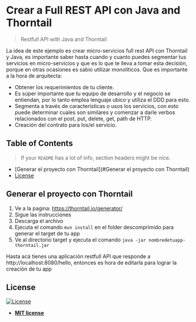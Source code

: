 # Crear a Full REST API con Java and Thorntail

> Restfull API with Java and Thorntail

La idea de este ejemplo es crear micro-servicios full rest API con Thorntail y Java, es importante saber hasta cuando y cuanto puedes segmentar tus servicios en micro-servicios y que es lo que te lleva a tomar esta decisión, porque en otras ocasiones es sabio utilizar monolíticos.
Que es importante a la hora de arquitecta:
- Obtener los requerimientos de tu cliente.
- Es súper importante que tu equipo de desarrollo y el negocio se entiendan, por lo tanto emplea lenguaje ubico y utiliza el DDD para esto.
- Segmenta a través de características o usos los servicios, con esto puede determinar cuales son similares y comenzar a darle verbos relacionados con el post, put, delete, get, path de HTTP.
- Creación del contrato para los/el servicio.

## Table of Contents

> If your `README` has a lot of info, section headers might be nice.

- [Generar el proyecto con Thorntail](#Generar el proyecto con Thorntail)
- [License](#license)

## Generar el proyecto con Thorntail
1.	Ve a la pagina: https://thorntail.io/generator/
2.	Sigue las instrucciones
3.	Descarga el archivo
4.	Ejecuta el comando `mvn install` en el folder descomprimido para generar el target de tu app
5.  Ve al directorio target y ejecuta el comando `java -jar nombredetuapp-thorntail.jar`

Hasta acá tienes una aplicación restfull API que responde a http://localhost:8080/hello, entonces es hora de editarla para lograr la creación de tu app



## License

[![License](http://img.shields.io/:license-mit-blue.svg?style=flat-square)](http://badges.mit-license.org)

- **[MIT license](http://opensource.org/licenses/mit-license.php)**
